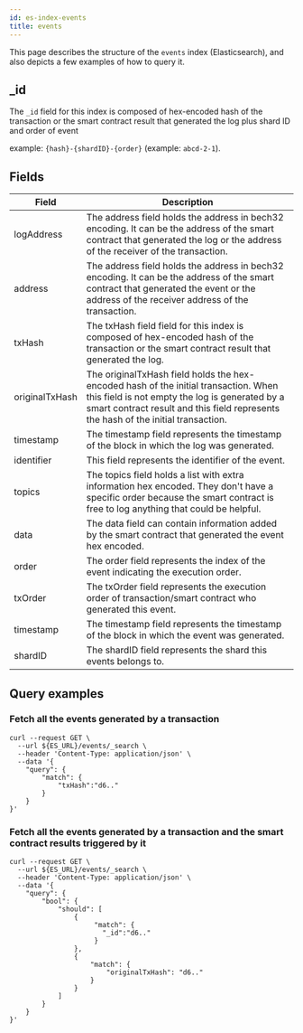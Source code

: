 ```yaml
---
id: es-index-events
title: events
---
```


[comment]: # (mx-abstract)

This page describes the structure of the `events` index (Elasticsearch), and also depicts a few examples of how to query it.

[comment]: # (mx-context-auto)

## _id

The `_id` field for this index is composed of hex-encoded hash of the transaction or the smart contract result that generated the log plus shard ID and order of event

example:  `{hash}-{shardID}-{order}` (example: `abcd-2-1`).

[comment]: # (mx-context-auto)

## Fields

| Field          | Description                                                                                                                                                                                                                 |
|----------------|-----------------------------------------------------------------------------------------------------------------------------------------------------------------------------------------------------------------------------|
| logAddress     | The address field holds the address in bech32 encoding. It can be the address of the smart contract that generated the log or  the address of the receiver of the transaction.                                              |
| address        | The address field holds the address in bech32 encoding. It can be the address of the smart contract that generated the event or  the address of the receiver  address of the transaction.                                   | 
| txHash         | The txHash field field for this index is composed of hex-encoded hash of the transaction or the smart contract result that generated the log.                                                                               |
| originalTxHash | The originalTxHash field holds the hex-encoded hash of the initial transaction. When this field is not empty the log is generated by a smart contract result and this field represents the hash of the initial transaction. |
| timestamp      | The timestamp field represents the timestamp of the block in which the log was generated.                                                                                                                                   |
| identifier     | This field represents the identifier of the event.                                                                                                                                                                          |   
| topics         | The topics field holds a list with extra information hex encoded. They don't have a specific order because the smart contract is free to log anything that could be helpful.                                                |
| data           | The data field can contain information added by the smart contract that generated the event hex encoded.                                                                                                                    |
| order          | The order field represents the index of the event indicating the execution order.                                                                                                                                           |
| txOrder        | The txOrder field represents the execution order of transaction/smart contract who generated this event.                                                                                                                    |
| timestamp      | The timestamp field represents the timestamp of the block in which the event was generated.                                                                                                                                 |
| shardID        | The shardID field represents the shard this events belongs to.                                                                                                                                                              |


## Query examples

### Fetch all the events generated by a transaction

```
curl --request GET \
  --url ${ES_URL}/events/_search \
  --header 'Content-Type: application/json' \
  --data '{
	"query": {
		"match": {
			"txHash":"d6.."
		}
	}
}'
```

### Fetch all the events generated by a transaction and the smart contract results triggered by it

```
curl --request GET \
  --url ${ES_URL}/events/_search \
  --header 'Content-Type: application/json' \
  --data '{
	"query": {
		"bool": {
			"should": [
				{
				     "match": {
                       "_id":"d6.."
                     }
				},
				{
					"match": {
						"originalTxHash": "d6.."
					}
				}
			]
		}
	}
}'
```
